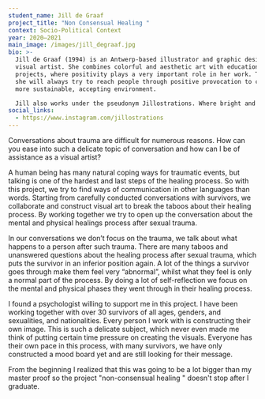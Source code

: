 ```yaml
---
student_name: Jill de Graaf
project_title: "Non Consensual Healing "
context: Socio-Political Context
year: 2020—2021
main_image: /images/jill_degraaf.jpg
bio: >-
  Jill de Graaf (1994) is an Antwerp-based illustrator and graphic designer /
  visual artist. She combines colorful and aesthetic art with educational
  projects, where positivity plays a very important role in her work. Therefore,
  she will always try to reach people through positive provocation to create a
  more sustainable, accepting environment.

  Jill also works under the pseudonym Jillostrations. Where bright and bold colors do not deter her, she goes for a positive body image and strives for self-acceptance.
social_links:
  - https://www.instagram.com/jillostrations
---
```

Conversations about trauma are difficult for numerous reasons. How can you ease into such a delicate topic of conversation and how can I be of assistance as a visual artist?


A human being has many natural coping ways for traumatic events, but talking is one of the hardest and last steps of the healing process. So with this project, we try to find ways of communication in other languages than words. 
Starting from carefully conducted conversations with survivors, we collaborate and construct visual art to break the taboos about their healing process. By working together we try to open up the conversation about the mental and physical healings process after sexual trauma.

In our conversations we don’t focus on the trauma, we talk about what happens to a person after such trauma. There are many taboos and unanswered questions about the healing process after sexual trauma, which puts the survivor in an inferior position again. A lot of the things a survivor goes through make them feel very “abnormal”, whilst what they feel is only a normal part of the process. By doing a lot of self-reflection we focus on the mental and physical phases they went through in their healing process.

I found a psychologist willing to support me in this project. I have been working together with over 30 survivors of all ages, genders, and sexualities, and nationalities. Every person I work with is constructing their own image. This is such a delicate subject, which never even made me think of putting certain time pressure on creating the visuals. Everyone has their own pace in this process, with many survivors, we have only constructed a mood board yet and are still looking for their message. 

From the beginning I realized that this  was going to be a lot bigger than my master proof so the project "non-consensual healing " doesn't stop after I graduate.